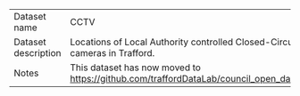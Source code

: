 <table>
<tr>
	<td>Dataset name</td>
	<td>CCTV</td>
</tr>
<tr>
	<td>Dataset description</td>
	<td>Locations of Local Authority controlled Closed-Circuit Television (CCTV) cameras in Trafford.</td>
</tr>
<tr>
	<td>Notes</td>
	<td>This dataset has now moved to <a href="https://github.com/traffordDataLab/council_open_data/tree/master/assets/cctv">https://github.com/traffordDataLab/council_open_data/tree/master/assets/cctv</a></td>
</tr>
</table>
